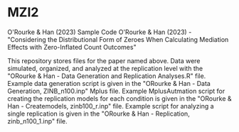 # MZI2
O'Rourke &amp; Han (2023) Sample Code
O'Rourke & Han (2023) - "Considering the Distributional Form of Zeroes When Calculating Mediation Effects with Zero-Inflated Count Outcomes"

This repository stores files for the paper named above. Data were simulated, organized, and analyzed at the replication level with the "ORourke & Han - Data Generation and Replication Analyses.R" file.
Example data generation script is given in the "ORourke & Han - Data Generation, ZINB_n100.inp" Mplus file.
Example MplusAutmation script for creating the replication models for each condition is given in the "ORourke & Han - Createmodels, zinb100_r.inp" file.
Example script for analyzing a single replication is given in the "ORourke & Han - Replication, zinb_n100_1.inp" file.

